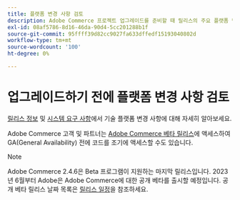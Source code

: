 ```yaml
---
title: 플랫폼 변경 사항 검토
description: Adobe Commerce 프로젝트 업그레이드를 준비할 때 릴리스의 주요 플랫폼 변경 사항을 숙지하십시오.
exl-id: 08af5786-8d16-46da-90d4-5cc201288b1f
source-git-commit: 95ffff39d82cc9027fa633dffedf15193040802d
workflow-type: tm+mt
source-wordcount: '100'
ht-degree: 0%

---
```


# 업그레이드하기 전에 플랫폼 변경 사항 검토

[릴리스 정보](../../release/release-notes/overview.md) 및 [시스템 요구 사항](../../installation/system-requirements.md)에서 기술 플랫폼 변경 사항에 대해 자세히 알아보세요.

Adobe Commerce 고객 및 파트너는 [Adobe Commerce 베타 릴리스](../../release/beta.md)에 액세스하여 GA(General Availability) 전에 코드를 조기에 액세스할 수도 있습니다.

>[!NOTE]
>
>Adobe Commerce 2.4.6은 Beta 프로그램이 지원하는 마지막 릴리스입니다. 2023년 6월부터 Adobe은 Adobe Commerce에 대한 공개 베타를 출시할 예정입니다. 공개 베타 릴리스 날짜 목록은 [릴리스 일정](../../release/schedule.md)을 참조하세요.
